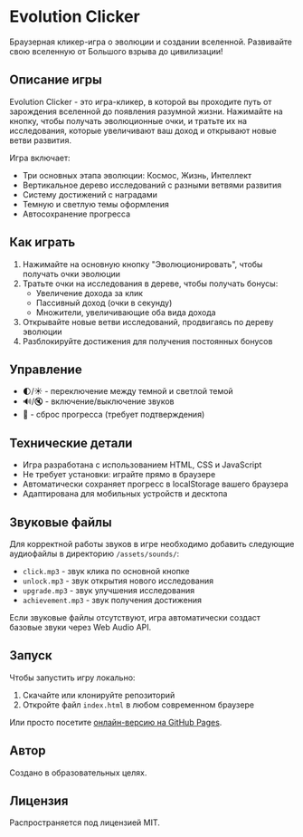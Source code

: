 # Evolution Clicker

Браузерная кликер-игра о эволюции и создании вселенной. Развивайте свою вселенную от Большого взрыва до цивилизации!

## Описание игры

Evolution Clicker - это игра-кликер, в которой вы проходите путь от зарождения вселенной до появления разумной жизни. Нажимайте на кнопку, чтобы получать эволюционные очки, и тратьте их на исследования, которые увеличивают ваш доход и открывают новые ветви развития.

Игра включает:
- Три основных этапа эволюции: Космос, Жизнь, Интеллект
- Вертикальное дерево исследований с разными ветвями развития
- Систему достижений с наградами
- Темную и светлую темы оформления
- Автосохранение прогресса

## Как играть

1. Нажимайте на основную кнопку "Эволюционировать", чтобы получать очки эволюции
2. Тратьте очки на исследования в дереве, чтобы получать бонусы:
   - Увеличение дохода за клик
   - Пассивный доход (очки в секунду)
   - Множители, увеличивающие оба вида дохода
3. Открывайте новые ветви исследований, продвигаясь по дереву эволюции
4. Разблокируйте достижения для получения постоянных бонусов

## Управление

- 🌓/☀️ - переключение между темной и светлой темой
- 🔊/🔇 - включение/выключение звуков
- 🔄 - сброс прогресса (требует подтверждения)

## Технические детали

- Игра разработана с использованием HTML, CSS и JavaScript
- Не требует установки: играйте прямо в браузере
- Автоматически сохраняет прогресс в localStorage вашего браузера
- Адаптирована для мобильных устройств и десктопа

## Звуковые файлы

Для корректной работы звуков в игре необходимо добавить следующие аудиофайлы в директорию `/assets/sounds/`:

- `click.mp3` - звук клика по основной кнопке
- `unlock.mp3` - звук открытия нового исследования
- `upgrade.mp3` - звук улучшения исследования
- `achievement.mp3` - звук получения достижения

Если звуковые файлы отсутствуют, игра автоматически создаст базовые звуки через Web Audio API.

## Запуск

Чтобы запустить игру локально:
1. Скачайте или клонируйте репозиторий
2. Откройте файл `index.html` в любом современном браузере

Или просто посетите [онлайн-версию на GitHub Pages](#).

## Автор

Создано в образовательных целях.

## Лицензия

Распространяется под лицензией MIT. 